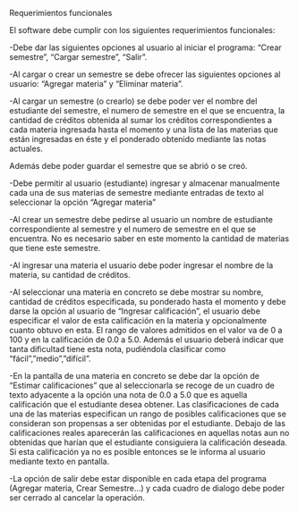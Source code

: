 Requerimientos funcionales

El software debe cumplir con los siguientes requerimientos funcionales:

-Debe dar las siguientes opciones al usuario al iniciar el programa: “Crear semestre”, “Cargar semestre”, “Salir”.

-Al cargar o crear un semestre se debe ofrecer las siguientes opciones al usuario: “Agregar materia” y “Eliminar materia”.

-Al cargar un semestre (o crearlo) se debe poder ver el nombre del estudiante del semestre, el numero de semestre en el que se encuentra, la cantidad de créditos obtenida al sumar los créditos correspondientes a cada materia ingresada hasta el momento y una lista de las materias que están ingresadas en éste y el ponderado obtenido mediante las notas actuales.

Además debe poder guardar el semestre que se abrió o se creó.

-Debe permitir al usuario (estudiante) ingresar y almacenar manualmente cada una de sus materias de semestre mediante entradas de texto al seleccionar la opción “Agregar materia”

-Al crear un semestre debe pedirse al usuario un nombre de estudiante correspondiente al semestre y el numero de semestre en el que se encuentra. No es necesario saber en este momento la cantidad de materias que tiene este semestre.

-Al ingresar una materia el usuario debe poder ingresar el nombre de la materia, su cantidad de créditos.

-Al seleccionar una materia en concreto se debe mostrar su nombre, cantidad de créditos especificada, su ponderado hasta el momento y debe darse la opción al usuario de “Ingresar calificación”, el usuario debe especificar el valor de esta calificación en la materia y opcionalmente cuanto obtuvo en esta. El rango de valores admitidos en el valor va de 0 a 100 y en la calificación de 0.0 a 5.0. Además el usuario deberá indicar que tanta dificultad tiene esta nota, pudiéndola clasificar como “fácil”,”medio”,”difícil”.

-En la pantalla de una materia en concreto se debe dar la opción de “Estimar calificaciones” que al seleccionarla se recoge de un cuadro de texto adyacente a la opción una nota de 0.0 a 5.0 que es aquella calificación que el estudiante desea obtener. Las clasificaciones de cada una de las materias especifican un rango de posibles calificaciones que se consideran son propensas a ser obtenidas por el estudiante. Debajo de las calificaciones reales aparecerán las calificaciones en aquellas notas aun no obtenidas que harían que el estudiante consiguiera la calificación deseada. Si esta calificación ya no es posible entonces se le informa al usuario mediante texto en pantalla.

-La opción de salir debe estar disponible en cada etapa del programa (Agregar materia, Crear Semestre...) y cada cuadro de dialogo debe poder ser cerrado al cancelar la operación.
